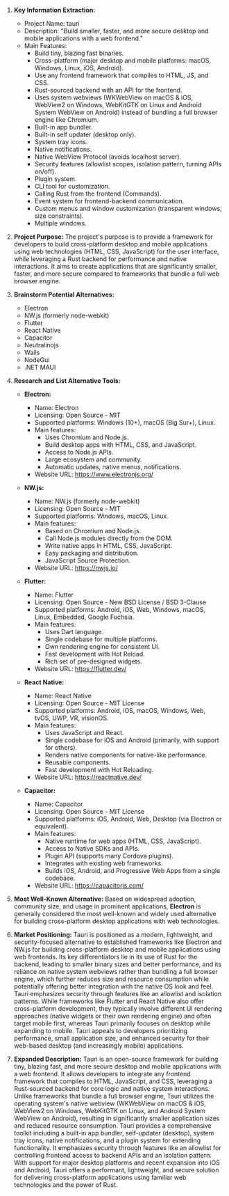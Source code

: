 1.  **Key Information Extraction:**
    *   Project Name: tauri
    *   Description: "Build smaller, faster, and more secure desktop and mobile applications with a web frontend."
    *   Main Features:
        *   Build tiny, blazing fast binaries.
        *   Cross-platform (major desktop and mobile platforms: macOS, Windows, Linux, iOS, Android).
        *   Use any frontend framework that compiles to HTML, JS, and CSS.
        *   Rust-sourced backend with an API for the frontend.
        *   Uses system webviews (WKWebView on macOS & iOS, WebView2 on Windows, WebKitGTK on Linux and Android System WebView on Android) instead of bundling a full browser engine like Chromium.
        *   Built-in app bundler.
        *   Built-in self updater (desktop only).
        *   System tray icons.
        *   Native notifications.
        *   Native WebView Protocol (avoids localhost server).
        *   Security features (allowlist scopes, isolation pattern, turning APIs on/off).
        *   Plugin system.
        *   CLI tool for customization.
        *   Calling Rust from the frontend (Commands).
        *   Event system for frontend-backend communication.
        *   Custom menus and window customization (transparent windows, size constraints).
        *   Multiple windows.

2.  **Project Purpose:**
    The project's purpose is to provide a framework for developers to build cross-platform desktop and mobile applications using web technologies (HTML, CSS, JavaScript) for the user interface, while leveraging a Rust backend for performance and native interactions. It aims to create applications that are significantly smaller, faster, and more secure compared to frameworks that bundle a full web browser engine.

3.  **Brainstorm Potential Alternatives:**
    *   Electron
    *   NW.js (formerly node-webkit)
    *   Flutter
    *   React Native
    *   Capacitor
    *   Neutralinojs
    *   Wails
    *   NodeGui
    *   .NET MAUI

4.  **Research and List Alternative Tools:**

    *   **Electron:**
        *   Name: Electron
        *   Licensing: Open Source - MIT
        *   Supported platforms: Windows (10+), macOS (Big Sur+), Linux.
        *   Main features:
            *   Uses Chromium and Node.js.
            *   Build desktop apps with HTML, CSS, and JavaScript.
            *   Access to Node.js APIs.
            *   Large ecosystem and community.
            *   Automatic updates, native menus, notifications.
        *   Website URL: https://www.electronjs.org/

    *   **NW.js:**
        *   Name: NW.js (formerly node-webkit)
        *   Licensing: Open Source - MIT
        *   Supported platforms: Windows, macOS, Linux.
        *   Main features:
            *   Based on Chromium and Node.js.
            *   Call Node.js modules directly from the DOM.
            *   Write native apps in HTML, CSS, JavaScript.
            *   Easy packaging and distribution.
            *   JavaScript Source Protection.
        *   Website URL: https://nwjs.io/

    *   **Flutter:**
        *   Name: Flutter
        *   Licensing: Open Source - New BSD License / BSD 3-Clause
        *   Supported platforms: Android, iOS, Web, Windows, macOS, Linux, Embedded, Google Fuchsia.
        *   Main features:
            *   Uses Dart language.
            *   Single codebase for multiple platforms.
            *   Own rendering engine for consistent UI.
            *   Fast development with Hot Reload.
            *   Rich set of pre-designed widgets.
        *   Website URL: https://flutter.dev/

    *   **React Native:**
        *   Name: React Native
        *   Licensing: Open Source - MIT License
        *   Supported platforms: Android, iOS, macOS, Windows, Web, tvOS, UWP, VR, visionOS.
        *   Main features:
            *   Uses JavaScript and React.
            *   Single codebase for iOS and Android (primarily, with support for others).
            *   Renders native components for native-like performance.
            *   Reusable components.
            *   Fast development with Hot Reloading.
        *   Website URL: https://reactnative.dev/

    *   **Capacitor:**
        *   Name: Capacitor
        *   Licensing: Open Source - MIT License
        *   Supported platforms: iOS, Android, Web, Desktop (via Electron or equivalent).
        *   Main features:
            *   Native runtime for web apps (HTML, CSS, JavaScript).
            *   Access to Native SDKs and APIs.
            *   Plugin API (supports many Cordova plugins).
            *   Integrates with existing web frameworks.
            *   Builds iOS, Android, and Progressive Web Apps from a single codebase.
        *   Website URL: https://capacitorjs.com/

5.  **Most Well-Known Alternative:**
    Based on widespread adoption, community size, and usage in prominent applications, **Electron** is generally considered the most well-known and widely used alternative for building cross-platform desktop applications with web technologies.

6.  **Market Positioning:**
    Tauri is positioned as a modern, lightweight, and security-focused alternative to established frameworks like Electron and NW.js for building cross-platform desktop and mobile applications using web frontends. Its key differentiators lie in its use of Rust for the backend, leading to smaller binary sizes and better performance, and its reliance on native system webviews rather than bundling a full browser engine, which further reduces size and resource consumption while potentially offering better integration with the native OS look and feel. Tauri emphasizes security through features like an allowlist and isolation patterns. While frameworks like Flutter and React Native also offer cross-platform development, they typically involve different UI rendering approaches (native widgets or their own rendering engine) and often target mobile first, whereas Tauri primarily focuses on desktop while expanding to mobile. Tauri appeals to developers prioritizing performance, small application size, and enhanced security for their web-based desktop (and increasingly mobile) applications.

7.  **Expanded Description:**
    Tauri is an open-source framework for building tiny, blazing fast, and more secure desktop and mobile applications with a web frontend. It allows developers to integrate any frontend framework that compiles to HTML, JavaScript, and CSS, leveraging a Rust-sourced backend for core logic and native system interactions. Unlike frameworks that bundle a full browser engine, Tauri utilizes the operating system's native webview (WKWebView on macOS & iOS, WebView2 on Windows, WebKitGTK on Linux, and Android System WebView on Android), resulting in significantly smaller application sizes and reduced resource consumption. Tauri provides a comprehensive toolkit including a built-in app bundler, self-updater (desktop), system tray icons, native notifications, and a plugin system for extending functionality. It emphasizes security through features like an allowlist for controlling frontend access to backend APIs and an isolation pattern. With support for major desktop platforms and recent expansion into iOS and Android, Tauri offers a performant, lightweight, and secure solution for delivering cross-platform applications using familiar web technologies and the power of Rust.